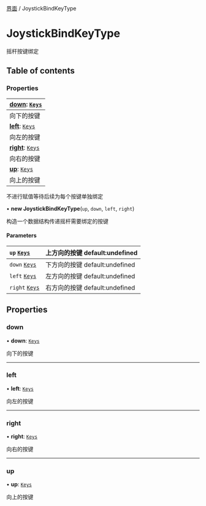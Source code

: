 [界面](../groups/界面.界面.md) / JoystickBindKeyType

# JoystickBindKeyType <Badge type="tip" text="Class" /> <Score text="JoystickBindKeyType" />

摇杆按键绑定

## Table of contents

### Properties <Score text="Properties" /> 
| **[down](mw.JoystickBindKeyType.md#down)**: [`Keys`](../enums/mw.Keys.md)  |
| :-----|
| 向下的按键|
| **[left](mw.JoystickBindKeyType.md#left)**: [`Keys`](../enums/mw.Keys.md)  |
| 向左的按键|
| **[right](mw.JoystickBindKeyType.md#right)**: [`Keys`](../enums/mw.Keys.md)  |
| 向右的按键|
| **[up](mw.JoystickBindKeyType.md#up)**: [`Keys`](../enums/mw.Keys.md)  |
| 向上的按键|

不进行赋值等待后续为每个按键单独绑定

• **new JoystickBindKeyType**(`up`, `down`, `left`, `right`)

构造一个数据结构传递摇杆需要绑定的按键

#### Parameters

| `up` [`Keys`](../enums/mw.Keys.md) | 上方向的按键 default:undefined |
| :------ | :------ |
| `down` [`Keys`](../enums/mw.Keys.md) | 下方向的按键 default:undefined |
| `left` [`Keys`](../enums/mw.Keys.md) | 左方向的按键 default:undefined |
| `right` [`Keys`](../enums/mw.Keys.md) | 右方向的按键 default:undefined |

## Properties

### down <Score text="down" /> 

• **down**: [`Keys`](../enums/mw.Keys.md)

向下的按键

___

### left <Score text="left" /> 

• **left**: [`Keys`](../enums/mw.Keys.md)

向左的按键

___

### right <Score text="right" /> 

• **right**: [`Keys`](../enums/mw.Keys.md)

向右的按键

___

### up <Score text="up" /> 

• **up**: [`Keys`](../enums/mw.Keys.md)

向上的按键
